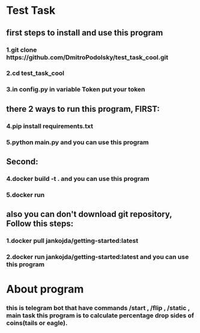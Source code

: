 <h1>Test Task</h1>

<h2>first steps to install and use this program</h2>

<h3>1.git clone https://github.com/DmitroPodolsky/test_task_cool.git</h3>

<h3>2.cd test_task_cool</h3>

<h3>3.in config.py in variable Token put your token</h3>

<h2>there 2 ways to run this program, FIRST:</h2>

<h3>4.pip install requirements.txt</h3>

<h3>5.python main.py      and you can use this program</h3>

<h2>Second: </h2>
<h3>4.docker build -t <your_name_image> .    and you can use this program</h3>

<h3>5.docker run <your_name_image></h3>

<h2>also you can don't download git repository, Follow this steps:</h2>

<h3>1.docker pull jankojda/getting-started:latest</h3>

<h3>2.docker run jankojda/getting-started:latest    and you can use this program</h3>


<h1>About program</h1>

<h3>this is telegram bot that have commands /start , /flip , /static , main task this program is to calculate percentage drop sides of coins(tails or eagle). </h3>